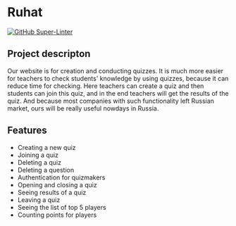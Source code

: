# Ruhat

[![GitHub Super-Linter](https://github.com/InnoSWP/Kahoot-ruhat-Gr.3-/workflows/Lint%20Code%20Base/badge.svg)](https://github.com/marketplace/actions/super-linter)

## Project descripton
Our website is for creation and conducting quizzes. It is much more easier for teachers to check students' knowledge by using quizzes, because it can reduce time for checking. Here teachers can create a quiz and then students can join this quiz, and in the end teachers will get the results of the quiz. And because most companies with such functionality left Russian market, ours will be really useful nowdays in Russia.

## Features
* Creating a new quiz
* Joining a quiz
* Deleting a quiz
* Deleting a question
* Authentication for quizmakers
* Opening and closing a quiz
* Seeing results of a quiz
* Leaving a quiz
* Seeing the list of top 5 players
* Counting points for players


